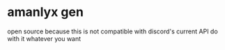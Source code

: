 amanlyx gen
==================
open source because this is not compatible with discord's current API
do with it whatever you want

